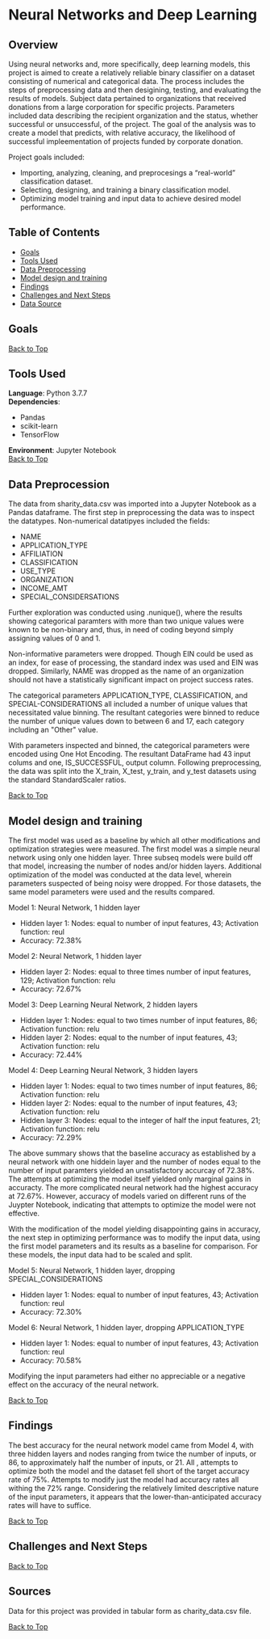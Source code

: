 # Neural Networks and Deep Learning

## Overview

Using neural networks and, more specifically, deep learning models, this project is aimed to create a relatively reliable binary classifier on a dataset consisting of numerical and categorical data. The process includes the steps of preprocessing data and then desigining, testing, and evaluating the results of models. Subject data pertained to organizations that received donations from a large corporation for specific projects. Parameters included data describing the recipient organization and the status, whether successful or unsuccessful, of the project. The goal of the analysis was to create a model that predicts, with relative accuracy, the likelihood of successful impleementation of projects funded by corporate donation.

Project goals included:

- Importing, analyzing, cleaning, and preprocesings a “real-world” classification dataset.
- Selecting, designing, and training a binary classification model.
- Optimizing model training and input data to achieve desired model performance.

## Table of Contents
* [Goals](#goals)
* [Tools Used](#Tools-used)
* [Data Preprocessing](#data-preprocessing)
* [Model design and training](#model-design-and-training)
* [Findings](#findings)
* [Challenges and Next Steps](#Challenges-and-Next-Steps)
* [Data Source](#Data-source)

## Goals
[Back to Top](#neural-networks-and-deep-learning)

## Tools Used
**Language**: Python 3.7.7  
**Dependencies**:
- Pandas
- scikit-learn
- TensorFlow

**Environment**: Jupyter Notebook  
[Back to Top](#neural-networks-and-deep-learning)

## Data Preprocession

The data from sharity_data.csv was imported into a Jupyter Notebook as a Pandas dataframe. The first step in preprocessing the data was to inspect the datatypes. Non-numerical datatipyes included the fields:
- NAME
- APPLICATION_TYPE
- AFFILIATION
- CLASSIFICATION
-  USE_TYPE
- ORGANIZATION
- INCOME_AMT
- SPECIAL_CONSIDERSATIONS

Further exploration was conducted using .nunique(), where the results showing categorical paramters with more than two unique values were known to be non-binary and, thus, in need of coding beyond simply assigning values of 0 and 1.

Non-informative parameters were dropped. Though EIN could be used as an index, for ease of processing, the standard index was used and EIN was dropped. Similarly, NAME was dropped as the name of an organization should not have a statistically significant impact on project success rates.

The categorical parameters APPLICATION_TYPE, CLASSIFICATION, and SPECIAL-CONSIDERATIONS all included a number of unique values that necessitated value binning. The resultant categories were binned to reduce the number of unique values down to between 6 and 17, each category including an "Other" value.

With parameters inspected and binned, the categorical parameters were encoded using One Hot Encoding. The resultant DataFrame had 43 input colums and one, IS_SUCCESSFUL, output column. Following preprocessing, the data was split into the X_train, X_test, y_train, and y_test datasets using the standard StandardScaler ratios.

[Back to Top](#neural-networks-and-deep-learning)

## Model design and training

The first model was used as a baseline by which all other modifications and optimization strategies were measured. The first model was a simple neural network using only one hidden layer. Three subseq models were build off that model, increasing the number of nodes and/or hidden layers. Additional optimization of the model was conducted at the data level, wherein parameters suspected of being noisy were dropped. For those datasets, the same model parameters were used and the results compared.

Model 1: Neural Network, 1 hidden layer
- Hidden layer 1: Nodes: equal to number of input features, 43; Activation function: reul
- Accuracy: 72.38%

Model 2: Neural Network, 1 hidden layer
- Hidden layer 2: Nodes: equal to three times number of input features, 129; Activation function: relu
- Accuracy: 72.67%

Model 3: Deep Learning Neural Network, 2 hidden layers
- Hidden layer 1: Nodes: equal to two times number of input features, 86; Activation function: relu 
- Hidden layer 2: Nodes: equal to the number of input features, 43; Activation function: relu 
- Accuracy: 72.44%

Model 4: Deep Learning Neural Network, 3 hidden layers
- Hidden layer 1: Nodes: equal to two times number of input features, 86; Activation function: relu 
- Hidden layer 2: Nodes: equal to the number of input features, 43; Activation function: relu 
- Hidden layer 3: Nodes: equal to the integer of half the input features, 21; Activation function: relu 
- Accuracy: 72.29%

The above summary shows that the baseline accuracy as established by a neural network with one hiddein layer and the number of nodes equal to the number of input paramters yielded an unsatisfactory accurcay of 72.38%. The attempts at optimizing the model itself yielded only marginal gains in accuracty. The more complicated neural network had the highest accuracy at 72.67%. However, accuracy of models varied on different runs of the Juypter Notebook, indicating that attempts to optimize the model were not effective.

With the modification of the model yielding disappointing gains in accuracy, the next step in optimizing performance was to modify the input data, using the first model parameters and its results as a baseline for comparison. For these models, the input data had to be scaled and split.

Model 5: Neural Network, 1 hidden layer, dropping SPECIAL_CONSIDERATIONS
- Hidden layer 1: Nodes: equal to number of input features, 43; Activation function: reul
- Accuracy: 72.30%

Model 6: Neural Network, 1 hidden layer, dropping APPLICATION_TYPE
- Hidden layer 1: Nodes: equal to number of input features, 43; Activation function: reul
- Accuracy: 70.58%

Modifying the input parameters had either no appreciable or a negative effect on the accuracy of the neural network.

[Back to Top](#neural-networks-and-deep-learning)

## Findings

The best accuracy for the neural network model came from Model 4, with three hidden layers and nodes ranging from twice the number of inputs, or 86, to approximately half the number of inputs, or 21. All , attempts to optimize both the model and the dataset fell short of the target accuracy rate of 75%. Attempts to modify just the model had accuracy rates all withing the 72% range. Considering the relatively limited descriptive nature of the input parameters, it appears that the lower-than-anticipated accuracy rates will have to suffice.

[Back to Top](#neural-networks-and-deep-learning)

## Challenges and Next Steps
[Back to Top](#neural-networks-and-deep-learning)

## Sources
Data for this project was provided in tabular form as charity_data.csv file.

[Back to Top](#neural-networks-and-deep-learning)
